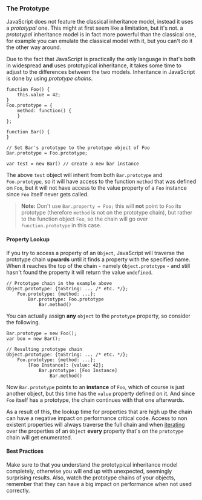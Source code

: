 ### The Prototype

JavaScript does not feature the classical inheritance model, instead it uses a 
*prototypal* one. This might at first seem like a limitation, but it's not. a 
*prototypal* inheritance model is in fact more powerful than the classical
one, for example you can emulate the classical model with it, but you can't do it
the other way around.

Due to the fact that JavaScript is practically the only language in that's both in
widespread **and** uses prototypical inheritance, it takes some time to adjust
to the differences between the two models. Inheritance in JavaScript is done by
using *prototype chains*.

    function Foo() {
        this.value = 42;
    }
    Foo.prototype = {
        method: function() {
        }
    };

    function Bar() {
    }

    // Set Bar's prototype to the prototype object of Foo
    Bar.prototype = Foo.prototype;

    var test = new Bar() // create a new bar instance

The above `test` object will inherit from both `Bar.prototype` and
`Foo.prototype`, so it will have access to the function `method` that was defined
on `Foo`, but it will not have access to the value property of a `Foo` instance
since `Foo` itself never gets called.  

> **Note:** Don't use `Bar.property = Foo;` this will **not** point to `Foo` its
> prototype (therefore `method` is not on the prototype chain), but rather to the 
> function object `Foo`, so the chain will go over `Function.prototype` in this 
> case.

#### Property Lookup

If you try to access a property of an `Object`, JavaScript will traverse the
prototype chain **upwards** until it finds a property with the specified name.
When it reaches the top of the chain - namely `Object.prototype` - and still
hasn't found the property it will return the value `undefined`.

    // Prototype chain in the example above
    Object.prototype: {toString: ... /* etc. */};
        Foo.prototype: {method: ...};
            Bar.prototype: Foo.prototype
                Bar.method()

You can actually assign **any** `object` to the `prototype` property, so consider
the following.

    Bar.prototype = new Foo();
    var boo = new Bar();

    // Resulting prototype chain
    Object.prototype: {toString: ... /* etc. */};
        Foo.prototype: {method: ...};
            [Foo Instance]: {value: 42};
                Bar.prototype: [Foo Instance]
                    Bar.method()

Now `Bar.prototype` points to an **instance** of `Foo`, which of course is just
another object, but this time has the `value` property defined on it. And since 
`Foo` itself has a prototype, the chain continues with that one afterwards.

As a result of this, the lookup time for properties that are high up the chain 
can have a negative impact on performance critical code. Access to non existent
properties will always traverse the full chain and when 
[iterating](#the-for-in-loop) over the properties of an `Object` **every** 
property that's on the `prototype` chain will get enumerated.

#### Best Practices
Make sure to that you understand the prototypical inheritance model completely,
otherwise you will end up with unexpected, seemingly surprising results. Also,
watch the prototype chains of your objects, remember that they can have a big
impact on performance when not used correctly.

